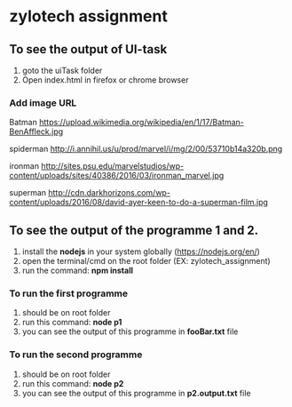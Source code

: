 # zylotech assignment

## To see the output of UI-task
1. goto the uiTask folder
2. Open index.html in firefox or chrome browser

### Add image URL
Batman
https://upload.wikimedia.org/wikipedia/en/1/17/Batman-BenAffleck.jpg

spiderman
http://i.annihil.us/u/prod/marvel/i/mg/2/00/53710b14a320b.png

ironman
http://sites.psu.edu/marvelstudios/wp-content/uploads/sites/40386/2016/03/ironman_marvel.jpg

superman
http://cdn.darkhorizons.com/wp-content/uploads/2016/08/david-ayer-keen-to-do-a-superman-film.jpg

## To see the output of the programme 1 and 2.
1. install the **nodejs** in your system globally (https://nodejs.org/en/)
2. open the terminal/cmd on the root folder (EX: zylotech_assignment)
3. run the command: **npm install**

### To run the first programme
1. should be on root folder
2. run this command: **node p1**
3. you can see the output of this programme in **fooBar.txt** file

### To run the second programme
1. should be on root folder
2. run this command: **node p2**
3. you can see the output of this programme in **p2.output.txt** file
